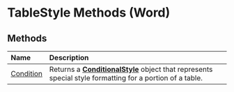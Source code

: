 
# TableStyle Methods (Word)

## Methods



|**Name**|**Description**|
|:-----|:-----|
|[Condition](f0adb8b7-434d-3134-38d0-d21d221a27d3.md)|Returns a  **[ConditionalStyle](2380494e-09e9-8494-a93c-8bbaf621aad1.md)** object that represents special style formatting for a portion of a table.|

